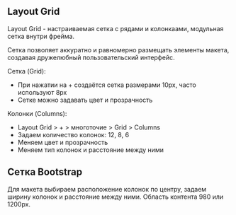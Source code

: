## Layout Grid
Layout Grid - настраиваемая сетка с рядами и колонкаами, модульная сетка внутри фрейма.

Сетка позволяет аккуратно и равномерно размещать элементы макета, создавая дружелюбный пользовательский интерфейс.

Сетка (Grid):
* При нажатии на + создаётся сетка размерами 10px, часто используют 8px
* Сетке можно задавать цвет и прозрачность

Колонки (Columns):
* Layout Grid > + > многоточие > Grid > Columns
* Задаем количество колонок: 12, 8, 6
* Меняем цвет и прозрачность
* Меняем тип колонок и расстояние между ними

## Сетка Bootstrap
Для макета выбираем расположение колонок по центру, задаем ширину колонок и расстояние между ними. Область контента 980 или 1200px.